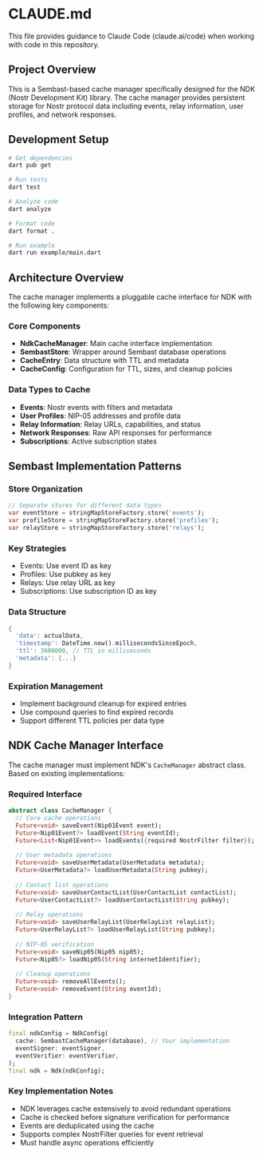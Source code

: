 # CLAUDE.md

This file provides guidance to Claude Code (claude.ai/code) when working with code in this repository.

## Project Overview

This is a Sembast-based cache manager specifically designed for the NDK (Nostr Development Kit) library. The cache manager provides persistent storage for Nostr protocol data including events, relay information, user profiles, and network responses.

## Development Setup

```bash
# Get dependencies
dart pub get

# Run tests
dart test

# Analyze code
dart analyze

# Format code
dart format .

# Run example
dart run example/main.dart
```

## Architecture Overview

The cache manager implements a pluggable cache interface for NDK with the following key components:

### Core Components
- **NdkCacheManager**: Main cache interface implementation
- **SembastStore**: Wrapper around Sembast database operations
- **CacheEntry**: Data structure with TTL and metadata
- **CacheConfig**: Configuration for TTL, sizes, and cleanup policies

### Data Types to Cache
- **Events**: Nostr events with filters and metadata
- **User Profiles**: NIP-05 addresses and profile data
- **Relay Information**: Relay URLs, capabilities, and status
- **Network Responses**: Raw API responses for performance
- **Subscriptions**: Active subscription states

## Sembast Implementation Patterns

### Store Organization
```dart
// Separate stores for different data types
var eventStore = stringMapStoreFactory.store('events');
var profileStore = stringMapStoreFactory.store('profiles');
var relayStore = stringMapStoreFactory.store('relays');
```

### Key Strategies
- Events: Use event ID as key
- Profiles: Use pubkey as key  
- Relays: Use relay URL as key
- Subscriptions: Use subscription ID as key

### Data Structure
```dart
{
  'data': actualData,
  'timestamp': DateTime.now().millisecondsSinceEpoch,
  'ttl': 3600000, // TTL in milliseconds
  'metadata': {...}
}
```

### Expiration Management
- Implement background cleanup for expired entries
- Use compound queries to find expired records
- Support different TTL policies per data type

## NDK Cache Manager Interface

The cache manager must implement NDK's `CacheManager` abstract class. Based on existing implementations:

### Required Interface
```dart
abstract class CacheManager {
  // Core cache operations
  Future<void> saveEvent(Nip01Event event);
  Future<Nip01Event?> loadEvent(String eventId);
  Future<List<Nip01Event>> loadEvents({required NostrFilter filter});
  
  // User metadata operations
  Future<void> saveUserMetadata(UserMetadata metadata);
  Future<UserMetadata?> loadUserMetadata(String pubkey);
  
  // Contact list operations
  Future<void> saveUserContactList(UserContactList contactList);
  Future<UserContactList?> loadUserContactList(String pubkey);
  
  // Relay operations
  Future<void> saveUserRelayList(UserRelayList relayList);
  Future<UserRelayList?> loadUserRelayList(String pubkey);
  
  // NIP-05 verification
  Future<void> saveNip05(Nip05 nip05);
  Future<Nip05?> loadNip05(String internetIdentifier);
  
  // Cleanup operations
  Future<void> removeAllEvents();
  Future<void> removeEvent(String eventId);
}
```

### Integration Pattern
```dart
final ndkConfig = NdkConfig(
  cache: SembastCacheManager(database), // Your implementation
  eventSigner: eventSigner,
  eventVerifier: eventVerifier,
);
final ndk = Ndk(ndkConfig);
```

### Key Implementation Notes
- NDK leverages cache extensively to avoid redundant operations
- Cache is checked before signature verification for performance
- Events are deduplicated using the cache
- Supports complex NostrFilter queries for event retrieval
- Must handle async operations efficiently